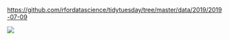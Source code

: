 https://github.com/rfordatascience/tidytuesday/tree/master/data/2019/2019-07-09

![](wip_sorry.jpg_)